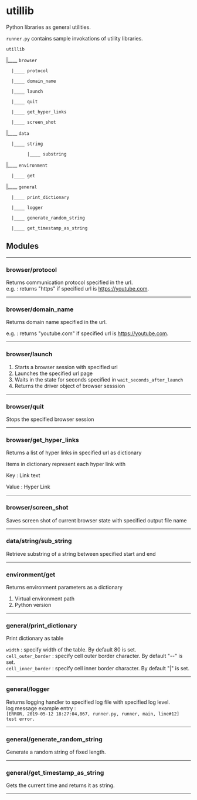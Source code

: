 # utillib

Python libraries as general utilities.

`runner.py` contains sample invokations of utility libraries.

`utillib`

|____ `browser`

      |____ protocol

      |____ domain_name

      |____ launch

      |____ quit

      |____ get_hyper_links  

      |____ screen_shot

|____ `data`

      |____ string

            |____ substring

|____ `environment`

      |____ get

|____ `general`

      |____ print_dictionary

      |____ logger

      |____ generate_random_string

      |____ get_timestamp_as_string

## Modules

---

### **browser/protocol**

Returns communication protocol specified in the url.  
e.g. : returns "https" if specified url is <https://youtube.com>.

---

### **browser/domain_name**

Returns domain name specified in the url.

e.g. : returns "youtube.com" if specified url is <https://youtube.com>.

---

### **browser/launch**

1. Starts a browser session with specified url
2. Launches the specified url page
3. Waits in the state for seconds specified in `wait_seconds_after_launch`
4. Returns the driver object of browser sesssion

---

### **browser/quit**

Stops the specified browser session

---

### **browser/get_hyper_links**

Returns a list of hyper links in specified url as dictionary

Items in dictionary represent each hyper link with

Key : Link text

Value : Hyper Link

---

### **browser/screen_shot**

Saves screen shot of current browser state with specified output file name

---

### **data/string/sub_string**

Retrieve substring of a string between specified start and end

---

### **environment/get**

Returns environment parameters as a dictionary

1. Virtual environment path
2. Python version

---

### **general/print_dictionary**

Print dictionary as table

`width` : specify width of the table. By default 80 is set.  
`cell_outer_border` : specify cell outer border character. By default "--" is set.  
`cell_inner_border` : specify cell inner border character. By default "|" is set.

---

### **general/logger**

Returns logging handler to specified log file with specified log level.  
log message example entry :  
`[ERROR, 2019-05-12 18:27:04,867, runner.py, runner, main, line#12] test error.`

---

### **general/generate_random_string**

Generate a random string of fixed length.

---

### **general/get_timestamp_as_string**

Gets the current time and returns it as string.

---